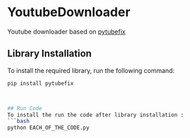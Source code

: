# YoutubeDownloader
Youtube downloader based on [pytubefix](https://github.com/JuanBindez/pytubefix)



## Library Installation
To install the required library, run the following command:
```bash
pip install pytubefix



## Run Code
To install the run the code after library installation :
```bash
python EACH_OF_THE_CODE.py
